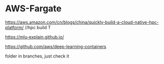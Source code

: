 # AWS-Fargate
https://aws.amazon.com/cn/blogs/china/quickly-build-a-cloud-native-hpc-platform/   //hpc build T

https://mlu-explain.github.io/

https://github.com/aws/deep-learning-containers

folder in branches, just check it
